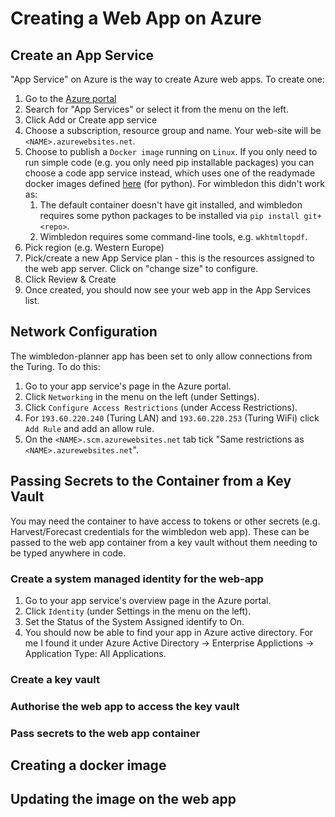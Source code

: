 # Creating a Web App on Azure

## Create an App Service

"App Service" on Azure is the way to create Azure web apps. To create one:

1. Go to the [Azure portal](https://portal.azure.com)
1. Search for "App Services" or select it from the menu on the left.
1. Click Add or Create app service
1. Choose a subscription, resource group and name. Your web-site will be `<NAME>.azurewebsites.net`.
1. Choose to publish a `Docker image` running on `Linux`. If you only need to run simple code (e.g. you only need pip installable packages) you can choose a code app service instead, which uses one of the readymade docker images defined [here](https://github.com/Azure-App-Service/python) (for python). For wimbledon this didn't work as:
   1. The default container doesn't have git installed, and wimbledon requires some python packages to be installed via `pip install git+<repo>`.
   1. Wimbledon requires some command-line tools, e.g. `wkhtmltopdf`.
1. Pick region (e.g. Western Europe)
1. Pick/create a new App Service plan - this is the resources assigned to the web app server. Click on "change size" to configure.
1. Click Review & Create
1. Once created, you should now see your web app in the App Services list.

## Network Configuration

The wimbledon-planner app has been set to only allow connections from the Turing. To do this:

1. Go to your app service's page in the Azure portal. 
1. Click `Networking` in the menu on the left (under Settings).
1. Click `Configure Access Restrictions` (under Access Restrictions).
1. For `193.60.220.240` (Turing LAN) and `193.60.220.253` (Turing WiFi) click `Add Rule` and add an allow rule.
1. On the `<NAME>.scm.azurewebsites.net` tab tick "Same restrictions as `<NAME>.azurewebsites.net`".

## Passing Secrets to the Container from a Key Vault

You may need the container to have access to tokens or other secrets (e.g. Harvest/Forecast credentials for the wimbledon web app). These can be passed to the web app container from a key vault without them needing to be typed anywhere in code.

### Create a system managed identity for the web-app
1. Go to your app service's overview page in the Azure portal.
1. Click `Identity` (under Settings in the menu on the left).
1. Set the Status of the System Assigned identify to On.
1. You should now be able to find your app in Azure active directory. For me I found it under Azure Active Directory -> Enterprise Applictions -> Application Type: All Applications.

### Create a key vault

### Authorise the web app to access the key vault

### Pass secrets to the web app container

## Creating a docker image

## Updating the image on the web app
